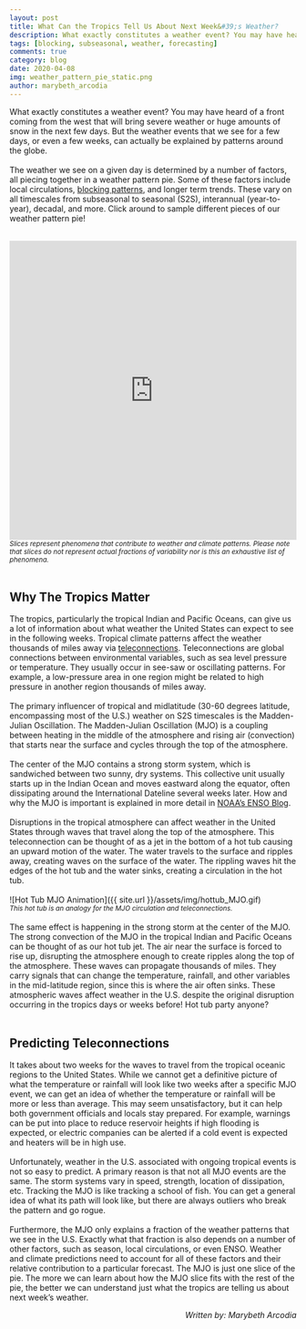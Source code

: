 ```yaml
---
layout: post
title: What Can the Tropics Tell Us About Next Week&#39;s Weather?
description: What exactly constitutes a weather event? You may have heard of a front coming from the west that will bring severe weather or huge amounts of snow in the next few days.
tags: [blocking, subseasonal, weather, forecasting]
comments: true
category: blog
date: 2020-04-08
img: weather_pattern_pie_static.png
author: marybeth_arcodia
---
```



What exactly constitutes a weather event? You may have heard of a front coming from the west that will bring severe weather or huge amounts of snow in the next few days. But the weather events that we see for a few days, or even a few weeks, can actually be explained by patterns around the globe. 
<br><br>
The weather we see on a given day is determined by a number of factors, all piecing together in a weather pattern pie. Some of these factors include local circulations, [blocking patterns](https://seasonedchaos.github.io/Traffic-Jams-and-Club-Sandwiches-in-the-Atmosphere-An-Overview-of-Blocking/), and longer term trends. These vary on all timescales from subseasonal to seasonal (S2S), interannual (year-to-year), decadal, and more. Click around to sample different pieces of our weather pattern pie!
<br><br>
<iframe id="igraph" scrolling="no" style="border:none;" seamless="seamless" src="https://plotly.com/~kelseymalloy/1.embed" height="525" width="100%"></iframe>
<br><sub><i>Slices represent phenomena that contribute to weather and climate patterns. Please note that slices do not represent actual fractions of variability nor is this an exhaustive list of phenomena.</i></sub>
<br><br>

<h2>Why The Tropics Matter</h2>

The tropics, particularly the tropical Indian and Pacific Oceans, can give us a lot of information about what weather the United States can expect to see in the following weeks. Tropical climate patterns affect the weather thousands of miles away via [teleconnections](https://seasonedchaos.github.io/a-personality-test-for-our-climate-system-the-basis-for-forecasting-in-between/). Teleconnections are global connections between environmental variables, such as sea level pressure or temperature. They usually occur in see-saw or oscillating patterns. For example, a low-pressure area in one region might be related to high pressure in another region thousands of miles away. 
<br><br>
The primary influencer of tropical and midlatitude (30-60 degrees latitude, encompassing most of the U.S.) weather on S2S timescales is the Madden-Julian Oscillation. The Madden-Julian Oscillation (MJO) is a coupling between heating in the middle of the atmosphere and rising air (convection) that starts near the surface and cycles through the top of the atmosphere. 
<br><br>
The center of the MJO contains a strong storm system, which is sandwiched between two sunny, dry systems. This collective unit usually starts up in the Indian Ocean and moves eastward along the equator, often dissipating around the International Dateline several weeks later.  How and why the MJO is important is explained in more detail in [NOAA’s ENSO Blog](https://www.climate.gov/news-features/blogs/enso/madden-julian-oscillation-has-been-active-so-far-winter-here-why-it-matters).
<br><br>
Disruptions in the tropical atmosphere can affect weather in the United States through waves that travel along the top of the atmosphere. This teleconnection can be thought of as a jet in the bottom of a hot tub causing an upward motion of the water. The water travels to the surface and ripples away, creating waves on the surface of the water. The rippling waves hit the edges of the hot tub and the water sinks, creating a circulation in the hot tub.
<br><br>
![Hot Tub MJO Animation]({{ site.url }}/assets/img/hottub_MJO.gif)
<br><sub><i>This hot tub is an analogy for the MJO circulation and teleconnections. 
</i></sub>
<br><br>
The same effect is happening in the strong storm at the center of the MJO. The strong convection of the MJO in the tropical Indian and Pacific Oceans can be thought of as our hot tub jet. The air near the surface is forced to rise up, disrupting the atmosphere enough to create ripples along the top of the atmosphere. These waves can propagate thousands of miles. They carry signals that can change the temperature, rainfall, and other variables in the mid-latitude region, since this is where the air often sinks. These atmospheric waves affect weather in the U.S. despite the original disruption occurring in the tropics days or weeks before! Hot tub party anyone?
<br><br>

<h2>Predicting Teleconnections</h2>

It takes about two weeks for the waves to travel from the tropical oceanic regions to the United States. While we cannot get a definitive picture of what the temperature or rainfall will look like two weeks after a specific MJO event, we can get an idea of whether the temperature or rainfall will be more or less than average. This may seem unsatisfactory, but it can help both government officials and locals stay prepared. For example, warnings can be put into place to reduce reservoir heights if high flooding is expected, or electric companies can be alerted if a cold event is expected and heaters will be in high use. 
<br><br>
Unfortunately, weather in the U.S. associated with ongoing tropical events is not so easy to predict. A primary reason is that not all MJO events are the same. The storm systems vary in speed, strength, location of dissipation, etc. Tracking the MJO is like tracking a school of fish. You can get a general idea of what its path will look like, but there are always outliers who break the pattern and go rogue. 
<br><br>
Furthermore, the MJO only explains a fraction of the weather patterns that we see in the U.S. Exactly what that fraction is also depends on a number of other factors, such as season, local circulations, or even ENSO. Weather and climate predictions need to account for all of these factors and their relative contribution to a particular forecast.  The MJO is just one slice of the pie. The more we can learn about how the MJO slice fits with the rest of the pie, the better we can understand just what the tropics are telling us about next week’s weather. 
<br>
<div style="text-align: right"><i> Written by: Marybeth Arcodia</i></div>
